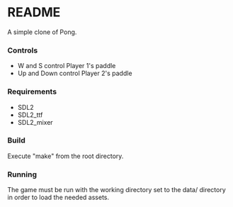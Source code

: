 # README #

A simple clone of Pong.

### Controls ###
* W and S control Player 1's paddle
* Up and Down control Player 2's paddle

### Requirements ###
* SDL2
* SDL2_ttf
* SDL2_mixer

### Build ###
Execute "make" from the root directory.

### Running ###
The game must be run with the working directory set to the data/ directory in order to load the needed assets.